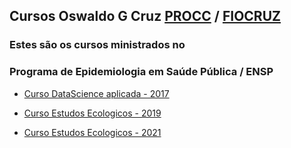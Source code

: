 ## Cursos Oswaldo G Cruz [PROCC](www.procc.fiocruz.br) / [FIOCRUZ](www.fiocruz.br) 

### Estes são os cursos ministrados no 
### Programa de Epidemiologia em Saúde Pública / ENSP 

* [Curso DataScience aplicada - 2017](livro_2017)

* [Curso Estudos Ecologicos - 2019](Bookdown/apresentação.html)

* [Curso Estudos Ecologicos - 2021](Curso_eco_2021/apresentação.html)



 
